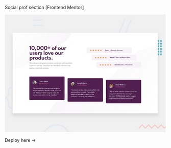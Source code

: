 Social prof section [Frontend Mentor]

![Design preview for the Social proof section coding challenge](./design/desktop-preview.jpg)

Deploy here -> 
